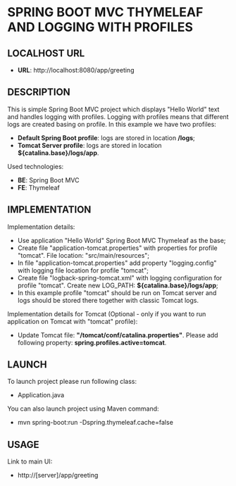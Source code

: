 SPRING BOOT MVC THYMELEAF AND LOGGING WITH PROFILES
===================================================


LOCALHOST URL
-------------

* **URL**: http://localhost:8080/app/greeting


DESCRIPTION
-----------

This is simple Spring Boot MVC project which displays "Hello World" text and handles logging with profiles.
Logging with profiles means that different logs are created basing on profile. In this example we have two profiles:
* **Default Spring Boot profile**: logs are stored in location **<app>/logs**;
* **Tomcat Server profile**: logs are stored in location **${catalina.base}/logs/app**. 

Used technologies:
* **BE**: Spring Boot MVC
* **FE**: Thymeleaf


IMPLEMENTATION
-----------

Implementation details:
* Use application "Hello World" Spring Boot MVC Thymeleaf as the base;
* Create file "application-tomcat.properties" with properties for profile "tomcat". File location: "src/main/resources";
* In file "application-tomcat.properties" add property "logging.config" with logging file location for profile "tomcat";
* Create file "logback-spring-tomcat.xml" with logging configuration for profile "tomcat". Create new LOG_PATH: **${catalina.base}/logs/app**; 
* In this example profile "tomcat" should be run on Tomcat server and logs should be stored there together with classic Tomcat logs. 

Implementation details for Tomcat (Optional - only if you want to run application on Tomcat with "tomcat" profile):
* Update Tomcat file: **"/tomcat/conf/catalina.properties"**. Please add following property: **spring.profiles.active=tomcat**.
  

LAUNCH
------

To launch project please run following class: 
* Application.java

You can also launch project using Maven command:
* mvn spring-boot:run -Dspring.thymeleaf.cache=false


USAGE
-----

Link to main UI:
* http://[server]/app/greeting